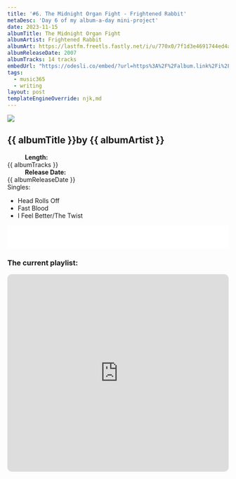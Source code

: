 ```yaml
---
title: '#6. The Midnight Organ Fight - Frightened Rabbit'
metaDesc: 'Day 6 of my album-a-day mini-project'
date: 2023-11-15
albumTitle: The Midnight Organ Fight
albumArtist: Frightened Rabbit
albumArt: https://lastfm.freetls.fastly.net/i/u/770x0/7f1d3e4691744ed4a93479be733781eb.jpg#7f1d3e4691744ed4a93479be733781eb
albumReleaseDate: 2007
albumTracks: 14 tracks
embedUrl: "https://odesli.co/embed/?url=https%3A%2F%2Falbum.link%2Fi%2F274244281&theme=light"
tags:
  - music365
  - writing
layout: post
templateEngineOverride: njk,md
---
```


<aside class="album-profile" style="--shadow: rgb(233,228,211)">
  <div class="album-profile__image">
    <img crossorigin="anonymous" src="{{ albumArt }}"/>
  </div>
  <div class="aside__content">
    <h1><strong>{{ albumTitle }}</strong>by {{ albumArtist }}</h1>
    <dl>
      <div>
        <dd><strong>Length:</strong></dd>
        <dt>{{ albumTracks }}</dt>
      </div>
      <div>
        <dd><strong>Release Date:</strong></dd>
        <dt>{{ albumReleaseDate }}</dt>
      </div>
      <div class="singles">
        <span>Singles:</span>
        <ul>
          <li>Head Rolls Off</li>
          <li>Fast Blood</li>
          <li>I Feel Better/The Twist</li>
        </ul>
      </div>
    </dl>
    <div class="color-grid" style="--opacity: 1;">
      <div class="color-grid__container">
					<span class="color color--1" style="--firstColor: rgb(233,228,211)"></span>
					<span class="color color--2" style="--secondaryColor: rgb(119,101,95)"></span>
					<span class="color color--3" style="--thirdColor: rgb(136,132,115)"></span>
      </div>
    </div>
  </div>
</aside>

<iframe width="100%" height="52" src={{ embedUrl }} frameborder="0" allowfullscreen sandbox="allow-same-origin allow-scripts allow-presentation allow-popups allow-popups-to-escape-sandbox" allow="clipboard-read; clipboard-write"></iframe>

### The current playlist:

<iframe allow="autoplay *; encrypted-media *; fullscreen *; clipboard-write" frameborder="0" height="450" style="width:100%;max-width:660px;overflow:hidden;border-radius:10px;" sandbox="allow-forms allow-popups allow-same-origin allow-scripts allow-storage-access-by-user-activation allow-top-navigation-by-user-activation" src="https://embed.music.apple.com/gb/playlist/music365/pl.u-AkAmEd9ix4MAZYJ"></iframe>

